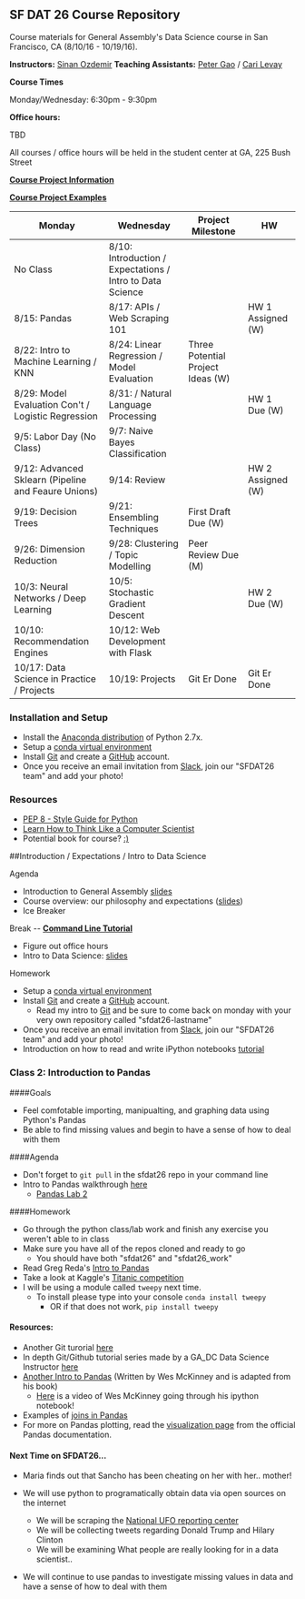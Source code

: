 ## SF DAT 26 Course Repository

Course materials for General Assembly's Data Science course in San Francisco, CA (8/10/16 - 10/19/16).

**Instructors:** [Sinan Ozdemir](https://www.linkedin.com/in/sinan-ozdemir-10568534) 
**Teaching Assistants:**
[Peter Gao](https://www.linkedin.com/in/peterhgao) / [Cari Levay](https://www.linkedin.com/in/carilevay)

**Course Times**

Monday/Wednesday: 6:30pm - 9:30pm

**Office hours:** 

TBD

All courses / office hours will be held in the student center at GA, 225 Bush Street

**[Course Project Information](project.md)**

**[Course Project Examples](project-examples.md)**


Monday | Wednesday | Project Milestone | HW
--- | --- | --- | ---
No Class | 8/10: Introduction / Expectations / Intro to Data Science
8/15: Pandas | 8/17: APIs / Web Scraping 101 | | HW 1 Assigned (W)
8/22: Intro to Machine Learning / KNN | 8/24: Linear Regression / Model Evaluation | Three Potential Project Ideas (W) | 
8/29: Model Evaluation Con't / Logistic Regression | 8/31:  / Natural Language Processing ||HW 1 Due (W)
9/5: Labor Day (No Class) | 9/7: Naive Bayes Classification || 
9/12: Advanced Sklearn (Pipeline and Feaure Unions) | 9/14: Review | |HW 2 Assigned (W)
9/19: Decision Trees | 9/21: Ensembling Techniques | First Draft Due (W) | 
9/26: Dimension Reduction | 9/28: Clustering / Topic Modelling | Peer Review Due (M)
10/3: Neural Networks / Deep Learning | 10/5: Stochastic Gradient Descent | |HW 2 Due (W)
10/10: Recommendation Engines | 10/12: Web Development with Flask | |
10/17: Data Science in Practice / Projects | 10/19: Projects | Git Er Done | Git Er Done


### Installation and Setup
* Install the [Anaconda distribution](http://continuum.io/downloads) of Python 2.7x.
* Setup a [conda virtual environment](https://uoa-eresearch.github.io/eresearch-cookbook/recipe/2014/11/20/conda/)
* Install [Git](http://git-scm.com/book/en/v2/Getting-Started-Installing-Git) and create a [GitHub](https://github.com/) account.
* Once you receive an email invitation from [Slack](https://slack.com/), join our "SFDAT26 team" and add your photo!

### Resources
* [PEP 8 - Style Guide for Python](http://www.python.org/dev/peps/pep-0008)
* [Learn How to Think Like a Computer Scientist](http://interactivepython.org/runestone/static/thinkcspy/toc.html#t-o-c)
* Potential book for course? [:)](https://www.amazon.com/Principles-Data-Science-Sinan-Ozdemir-ebook/dp/B01A8T8YNC)


##Introduction / Expectations / Intro to Data Science

Agenda

* Introduction to General Assembly [slides](slides/01_DAT_intro_deck.pdf)
* Course overview: our philosophy and expectations ([slides](slides/01_course_overview.pdf))
* Ice Breaker

Break -- [**Command Line Tutorial**](http://generalassembly.github.io/prework/cl)

* Figure out office hours
* Intro to Data Science: [slides](slides/01_intro_to_data_science.pdf)

Homework


* Setup a [conda virtual environment](https://uoa-eresearch.github.io/eresearch-cookbook/recipe/2014/11/20/conda/)
* Install [Git](http://git-scm.com/book/en/v2/Getting-Started-Installing-Git) and create a [GitHub](https://github.com/) account.
	* Read my intro to [Git](slides/01_git.pdf) and be sure to come back on monday with your very own repository called "sfdat26-lastname"
* Once you receive an email invitation from [Slack](https://slack.com/), join our "SFDAT26 team" and add your photo!
* Introduction on how to read and write iPython notebooks [tutorial](http://nbviewer.jupyter.org/github/sinanuozdemir/sfdat22/blob/master/notebooks/intro_to_ipython_notebooks.ipynb)


### Class 2: Introduction to Pandas

####Goals

* Feel comfotable importing, manipualting, and graphing data using Python's Pandas
* Be able to find missing values and begin to have a sense of how to deal with them


####Agenda

* Don't forget to `git pull` in the sfdat26 repo in your command line
* Intro to Pandas walkthrough [here](http://nbviewer.jupyter.org/github/sinanuozdemir/sfdat26/blob/master/notebooks/02_pandas.ipynb)
	* [Pandas Lab 2](http://nbviewer.jupyter.org/github/sinanuozdemir/sfdat26/blob/master/labs/02_pandas_lab.ipynb)

####Homework
* Go through the python class/lab work and finish any exercise you weren't able to in class
* Make sure you have all of the repos cloned and ready to go
	* You should have both "sfdat26" and "sfdat26_work"
* Read Greg Reda's [Intro to Pandas](http://www.gregreda.com/2013/10/26/intro-to-pandas-data-structures/)
* Take a look at Kaggle's [Titanic competition](https://www.kaggle.com/c/titanic)
* I will be using a module called `tweepy` next time. 
	* To install please type into your console `conda install tweepy` 
		* OR if that does not work, `pip install tweepy`

#### Resources:
* Another Git turorial [here](try.github.io)
* In depth Git/Github tutorial series made by a GA_DC  Data Science Instructor [here](https://www.youtube.com/playlist?list=PL5-da3qGB5IBLMp7LtN8Nc3Efd4hJq0kD)
* [Another Intro to Pandas](http://nbviewer.ipython.org/gist/wesm/4757075/PandasTour.ipynb) (Written by Wes McKinney and is adapted from his book)
	* [Here](https://vimeo.com/59324550) is a video of Wes McKinney going through his ipython notebook!
* Examples of [joins in Pandas](http://www.gregreda.com/2013/10/26/working-with-pandas-dataframes/#joining)
* For more on Pandas plotting, read the [visualization page](http://pandas.pydata.org/pandas-docs/stable/visualization.html) from the official Pandas documentation.

#### Next Time on SFDAT26...

* Maria finds out that Sancho has been cheating on her with her.. mother!
* We will use python to programatically obtain data via open sources on the internet
	* We will be scraping the [National UFO reporting center](http://nuforc.org/)
	* We will be collecting tweets regarding Donald Trump and Hilary Clinton
	* We will be examining What people are really looking for in a data scientist..
	
* We will continue to use pandas to investigate missing values in data and have a sense of how to deal with them